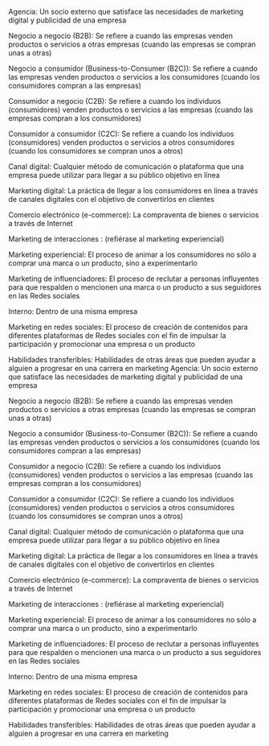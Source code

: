 Agencia: Un socio externo que satisface las necesidades de marketing digital y publicidad de una empresa

Negocio a negocio (B2B): Se refiere a cuando las empresas venden productos o servicios a otras empresas (cuando las empresas se compran unas a otras)

Negocio a consumidor (Business-to-Consumer (B2C)): Se refiere a cuando las empresas venden productos o servicios a los consumidores (cuando los consumidores compran a las empresas)

Consumidor a negocio (C2B): Se refiere a cuando los individuos (consumidores) venden productos o servicios a las empresas (cuando las empresas compran a los consumidores)

Consumidor a consumidor (C2C): Se refiere a cuando los individuos (consumidores) venden productos o servicios a otros consumidores (cuando los consumidores se compran unos a otros)

Canal digital: Cualquier método de comunicación o plataforma que una empresa puede utilizar para llegar a su público objetivo en línea

Marketing digital: La práctica de llegar a los consumidores en línea a través de canales digitales con el objetivo de convertirlos en clientes

Comercio electrónico (e-commerce): La compraventa de bienes o servicios a través de Internet

Marketing de interacciones : (refiérase al marketing experiencial)

Marketing experiencial: El proceso de animar a los consumidores no sólo a comprar una marca o un producto, sino a experimentarlo

Marketing de influenciadores: El proceso de reclutar a personas influyentes para que respalden o mencionen una marca o un producto a sus seguidores en las Redes sociales

Interno: Dentro de una misma empresa

Marketing en redes sociales: El proceso de creación de contenidos para diferentes plataformas de Redes sociales con el fin de impulsar la participación y promocionar una empresa o un producto

Habilidades transferibles: Habilidades de otras áreas que pueden ayudar a alguien a progresar en una carrera en marketing
Agencia: Un socio externo que satisface las necesidades de marketing digital y publicidad de una empresa

Negocio a negocio (B2B): Se refiere a cuando las empresas venden productos o servicios a otras empresas (cuando las empresas se compran unas a otras)

Negocio a consumidor (Business-to-Consumer (B2C)): Se refiere a cuando las empresas venden productos o servicios a los consumidores (cuando los consumidores compran a las empresas)

Consumidor a negocio (C2B): Se refiere a cuando los individuos (consumidores) venden productos o servicios a las empresas (cuando las empresas compran a los consumidores)

Consumidor a consumidor (C2C): Se refiere a cuando los individuos (consumidores) venden productos o servicios a otros consumidores (cuando los consumidores se compran unos a otros)

Canal digital: Cualquier método de comunicación o plataforma que una empresa puede utilizar para llegar a su público objetivo en línea

Marketing digital: La práctica de llegar a los consumidores en línea a través de canales digitales con el objetivo de convertirlos en clientes

Comercio electrónico (e-commerce): La compraventa de bienes o servicios a través de Internet

Marketing de interacciones : (refiérase al marketing experiencial)

Marketing experiencial: El proceso de animar a los consumidores no sólo a comprar una marca o un producto, sino a experimentarlo

Marketing de influenciadores: El proceso de reclutar a personas influyentes para que respalden o mencionen una marca o un producto a sus seguidores en las Redes sociales

Interno: Dentro de una misma empresa

Marketing en redes sociales: El proceso de creación de contenidos para diferentes plataformas de Redes sociales con el fin de impulsar la participación y promocionar una empresa o un producto

Habilidades transferibles: Habilidades de otras áreas que pueden ayudar a alguien a progresar en una carrera en marketing